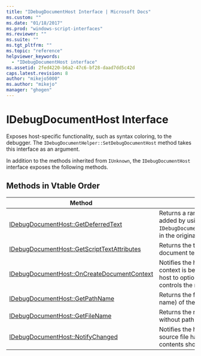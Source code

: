 ```yaml
---
title: "IDebugDocumentHost Interface | Microsoft Docs"
ms.custom: ""
ms.date: "01/18/2017"
ms.prod: "windows-script-interfaces"
ms.reviewer: ""
ms.suite: ""
ms.tgt_pltfrm: ""
ms.topic: "reference"
helpviewer_keywords: 
  - "IDebugDocumentHost interface"
ms.assetid: 2fed4220-b6a2-47c6-bf28-daad7dd5c42d
caps.latest.revision: 8
author: "mikejo5000"
ms.author: "mikejo"
manager: "ghogen"
---
```

# IDebugDocumentHost Interface
Exposes host-specific functionality, such as syntax coloring, to the debugger. The `IDebugDocumentHelper::SetDebugDocumentHost` method takes this interface as an argument.  
  
 In addition to the methods inherited from `IUnknown`, the `IDebugDocumentHost` interface exposes the following methods.  
  
## Methods in Vtable Order  
  
|Method|Description|  
|------------|-----------------|  
|[IDebugDocumentHost::GetDeferredText](../../winscript/reference/idebugdocumenthost-getdeferredtext.md)|Returns a range of characters that were added by using `IDebugDocumentHelper::AddDeferredText`, in the original host document.|  
|[IDebugDocumentHost::GetScriptTextAttributes](../../winscript/reference/idebugdocumenthost-getscripttextattributes.md)|Returns the text attributes for a block of document text.|  
|[IDebugDocumentHost::OnCreateDocumentContext](../../winscript/reference/idebugdocumenthost-oncreatedocumentcontext.md)|Notifies the host that a new document context is being created, and allows the host to optionally return an object that controls the new context.|  
|[IDebugDocumentHost::GetPathName](../../winscript/reference/idebugdocumenthost-getpathname.md)|Returns the full path (including the file name) of the document's source file.|  
|[IDebugDocumentHost::GetFileName](../../winscript/reference/idebugdocumenthost-getfilename.md)|Returns the name of the document, without path information.|  
|[IDebugDocumentHost::NotifyChanged](../../winscript/reference/idebugdocumenthost-notifychanged.md)|Notifies the host that the document's source file has been saved and that its contents should be refreshed.|